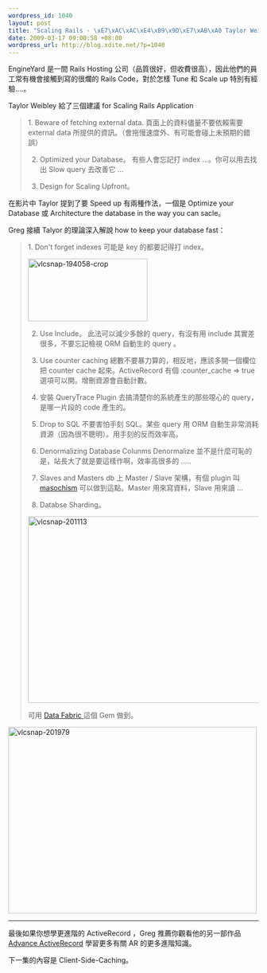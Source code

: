 ```yaml
--- 
wordpress_id: 1040
layout: post
title: "Scaling Rails - \xE7\xAC\xAC\xE4\xB9\x9D\xE7\xAB\xA0 Taylor Weibley & Databases"
date: 2009-03-17 09:00:58 +08:00
wordpress_url: http://blog.xdite.net/?p=1040
---
```

EngineYard 是一間 Rails Hosting 公司（品質很好，但收費很高），因此他們的員工常有機會接觸到寫的很爛的 Rails Code，對於怎樣 Tune 和 Scale up 特別有經驗....。

Taylor Weibley 給了三個建議 for Scaling Rails Application

<blockquote>1. Beware of fetching external data. 
頁面上的資料儘量不要依賴需要 external data 所提供的資訊。（會拖慢速度外、有可能會碰上未預期的錯誤）

2. Optimized your Database。
有些人會忘記打 index ...。你可以用去找出 Slow query 去改善它 ...

3. Design for Scaling Upfront。</blockquote>

在影片中 Taylor 提到了要 Speed up 有兩種作法，一個是 Optimize your Database 或 Architecture the database in the way you can sacle。

Greg 接續 Talyor 的理論深入解說 how to keep your database fast：

<blockquote>1. Don't forget indexes
可能是 key 的都要記得打 index。

<a href="http://www.flickr.com/photos/xdite/3337649402/" title="Flickr 上 xdite 的 vlcsnap-194058-crop"><img src="http://farm4.static.flickr.com/3655/3337649402_f09944048e_m.jpg" width="240" height="126" alt="vlcsnap-194058-crop" /></a>

2. Use Include。
此法可以減少多餘的 query，有沒有用 include 其實差很多，不要忘記檢視 ORM 自動生的 query 。

3. Use counter caching
總數不要暴力算的，相反地，應該多開一個欄位把 counter cache 起來。ActiveRecord 有個 :counter_cache => true 選項可以開。增刪資源會自動計數。

4. 安裝 QueryTrace Plugin
去搞清楚你的系統產生的那些噁心的 query，是哪一片段的 code 產生的。

5. Drop to SQL
不要害怕手刻 SQL。某些 query 用 ORM 自動生非常消耗資源（因為很不聰明）。用手刻的反而效率高。

6. Denormalizing Database Colunms
Denormalize 並不是什麼可恥的是，站長大了就是要這樣作啊，效率高很多的 .....

7. Slaves and Masters
db 上 Master / Slave 架構，有個 plugin 叫 <a href="http://github.com/technoweenie/masochism/tree/master">masochism</a> 可以做到這點。Master 用來寫資料，Slave 用來讀 ...
 
8. Databse Sharding。

<a href="http://www.flickr.com/photos/xdite/3337647522/" title="Flickr 上 xdite 的 vlcsnap-201113"><img src="http://farm4.static.flickr.com/3549/3337647522_713de65854.jpg" width="500" height="375" alt="vlcsnap-201113" /></a>

可用 <a href="http://github.com/fiveruns/data_fabric/tree/master">Data Fabric </a>這個  Gem 做到。</blockquote>

<a href="http://www.flickr.com/photos/xdite/3337647580/" title="Flickr 上 xdite 的 vlcsnap-201979"><img src="http://farm4.static.flickr.com/3585/3337647580_688ba018a8.jpg" width="500" height="375" alt="vlcsnap-201979" /></a>

----
最後如果你想學更進階的 ActiveRecord ，Greg 推薦你觀看他的另一部作品 <a href="http://envycasts.com/products/advanced-activerecord">Advance ActiveRecord</a> 學習更多有關 AR 的更多進階知識。

下一集的內容是 Client-Side-Caching。
